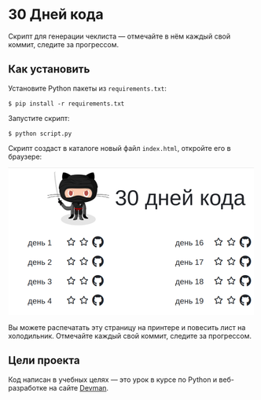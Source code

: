 # 30 Дней кода

Скрипт для генерации чеклиста — отмечайте в нём каждый свой коммит, следите за прогрессом.

## Как установить

Установите Python пакеты из `requirements.txt`:

```
$ pip install -r requirements.txt
```

Запустите скрипт:

```
$ python script.py
```

Скрипт создаст в каталоге новый файл `index.html`, откройте его в браузере:

<img src="screenshots/checklist.png" width="500">

Вы можете распечатать эту страницу на принтере и повесить лист на холодильник. Отмечайте каждый свой коммит, следите за прогрессом.

## Цели проекта

Код написан в учебных целях — это урок в курсе по Python и веб-разработке на сайте [Devman](https://dvmn.org).

